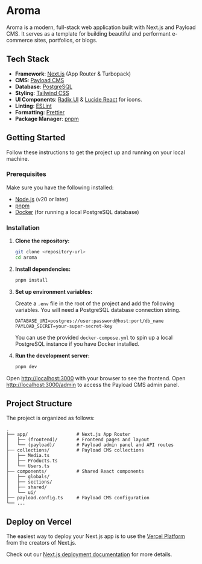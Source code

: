 # Aroma

Aroma is a modern, full-stack web application built with Next.js and Payload CMS. It serves as a template for building beautiful and performant e-commerce sites, portfolios, or blogs.

## Tech Stack

- **Framework**: [Next.js](https://nextjs.org/) (App Router & Turbopack)
- **CMS**: [Payload CMS](https://payloadcms.com/)
- **Database**: [PostgreSQL](https://www.postgresql.org/)
- **Styling**: [Tailwind CSS](https://tailwindcss.com/)
- **UI Components**: [Radix UI](https://www.radix-ui.com/) & [Lucide React](https://lucide.dev/guide/packages/lucide-react) for icons.
- **Linting**: [ESLint](https://eslint.org/)
- **Formatting**: [Prettier](https://prettier.io/)
- **Package Manager**: [pnpm](https://pnpm.io/)

## Getting Started

Follow these instructions to get the project up and running on your local machine.

### Prerequisites

Make sure you have the following installed:

- [Node.js](https://nodejs.org/en/) (v20 or later)
- [pnpm](https://pnpm.io/installation)
- [Docker](https://www.docker.com/products/docker-desktop/) (for running a local PostgreSQL database)

### Installation

1.  **Clone the repository:**

    ```bash
    git clone <repository-url>
    cd aroma
    ```

2.  **Install dependencies:**

    ```bash
    pnpm install
    ```

3.  **Set up environment variables:**

    Create a `.env` file in the root of the project and add the following variables. You will need a PostgreSQL database connection string.

    ```env
    DATABASE_URI=postgres://user:password@host:port/db_name
    PAYLOAD_SECRET=your-super-secret-key
    ```

    You can use the provided `docker-compose.yml` to spin up a local PostgreSQL instance if you have Docker installed.

4.  **Run the development server:**

    ```bash
    pnpm dev
    ```

Open [http://localhost:3000](http://localhost:3000) with your browser to see the frontend.
Open [http://localhost:3000/admin](http://localhost:3000/admin) to access the Payload CMS admin panel.

## Project Structure

The project is organized as follows:

```
.
├── app/                  # Next.js App Router
│   ├── (frontend)/       # Frontend pages and layout
│   └── (payload)/        # Payload admin panel and API routes
├── collections/          # Payload CMS collections
│   ├── Media.ts
│   ├── Products.ts
│   └── Users.ts
├── components/           # Shared React components
│   ├── globals/
│   ├── sections/
│   ├── shared/
│   └── ui/
├── payload.config.ts     # Payload CMS configuration
└── ...
```

## Deploy on Vercel

The easiest way to deploy your Next.js app is to use the [Vercel Platform](https://vercel.com/new?utm_medium=default-template&filter=next.js&utm_source=create-next-app&utm_campaign=create-next-app-readme) from the creators of Next.js.

Check out our [Next.js deployment documentation](https://nextjs.org/docs/app/building-your-application/deploying) for more details.